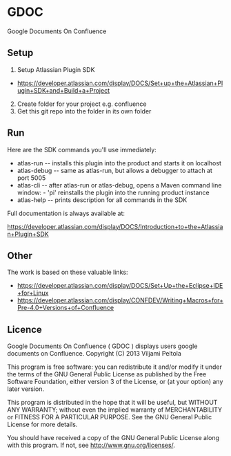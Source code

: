 # GDOC

Google Documents On Confluence

## Setup

1. Setup Atlassian Plugin SDK 
 * https://developer.atlassian.com/display/DOCS/Set+up+the+Atlassian+Plugin+SDK+and+Build+a+Project
2. Create folder for your project e.g. confluence
3. Get this git repo into the folder in its own folder

## Run

Here are the SDK commands you'll use immediately:

* atlas-run   -- installs this plugin into the product and starts it on localhost
* atlas-debug -- same as atlas-run, but allows a debugger to attach at port 5005
* atlas-cli   -- after atlas-run or atlas-debug, opens a Maven command line window:
                 - 'pi' reinstalls the plugin into the running product instance
* atlas-help  -- prints description for all commands in the SDK

Full documentation is always available at:

https://developer.atlassian.com/display/DOCS/Introduction+to+the+Atlassian+Plugin+SDK

## Other

The work is based on these valuable links:
 * https://developer.atlassian.com/display/DOCS/Set+Up+the+Eclipse+IDE+for+Linux
 * https://developer.atlassian.com/display/CONFDEV/Writing+Macros+for+Pre-4.0+Versions+of+Confluence


## Licence

Google Documents On Confluence ( GDOC ) displays users google documents on Confluence.
Copyright (C) 2013  Viljami Peltola

This program is free software: you can redistribute it and/or modify
it under the terms of the GNU General Public License as published by
the Free Software Foundation, either version 3 of the License, or
(at your option) any later version.

This program is distributed in the hope that it will be useful,
but WITHOUT ANY WARRANTY; without even the implied warranty of
MERCHANTABILITY or FITNESS FOR A PARTICULAR PURPOSE.  See the
GNU General Public License for more details.

You should have received a copy of the GNU General Public License
along with this program.  If not, see <http://www.gnu.org/licenses/>.
